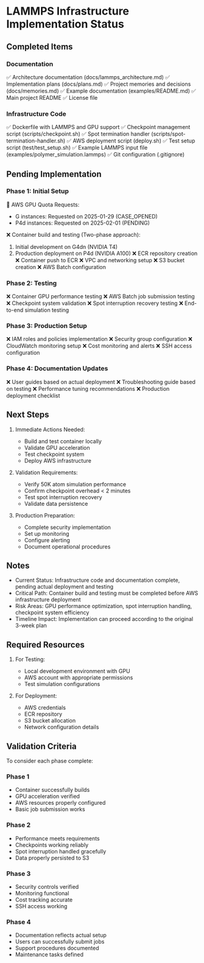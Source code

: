 # LAMMPS Infrastructure Implementation Status

## Completed Items

### Documentation
✅ Architecture documentation (docs/lammps_architecture.md)
✅ Implementation plans (docs/plans.md)
✅ Project memories and decisions (docs/memories.md)
✅ Example documentation (examples/README.md)
✅ Main project README
✅ License file

### Infrastructure Code
✅ Dockerfile with LAMMPS and GPU support
✅ Checkpoint management script (scripts/checkpoint.sh)
✅ Spot termination handler (scripts/spot-termination-handler.sh)
✅ AWS deployment script (deploy.sh)
✅ Test setup script (test/test_setup.sh)
✅ Example LAMMPS input file (examples/polymer_simulation.lammps)
✅ Git configuration (.gitignore)

## Pending Implementation

### Phase 1: Initial Setup
🔄 AWS GPU Quota Requests:
  - G instances: Requested on 2025-01-29 (CASE_OPENED)
  - P4d instances: Requested on 2025-02-01 (PENDING)

❌ Container build and testing (Two-phase approach):
  1. Initial development on G4dn (NVIDIA T4)
  2. Production deployment on P4d (NVIDIA A100)
❌ ECR repository creation
❌ Container push to ECR
❌ VPC and networking setup
❌ S3 bucket creation
❌ AWS Batch configuration

### Phase 2: Testing
❌ Container GPU performance testing
❌ AWS Batch job submission testing
❌ Checkpoint system validation
❌ Spot interruption recovery testing
❌ End-to-end simulation testing

### Phase 3: Production Setup
❌ IAM roles and policies implementation
❌ Security group configuration
❌ CloudWatch monitoring setup
❌ Cost monitoring and alerts
❌ SSH access configuration

### Phase 4: Documentation Updates
❌ User guides based on actual deployment
❌ Troubleshooting guide based on testing
❌ Performance tuning recommendations
❌ Production deployment checklist

## Next Steps

1. Immediate Actions Needed:
   - Build and test container locally
   - Validate GPU acceleration
   - Test checkpoint system
   - Deploy AWS infrastructure

2. Validation Requirements:
   - Verify 50K atom simulation performance
   - Confirm checkpoint overhead < 2 minutes
   - Test spot interruption recovery
   - Validate data persistence

3. Production Preparation:
   - Complete security implementation
   - Set up monitoring
   - Configure alerting
   - Document operational procedures

## Notes

- Current Status: Infrastructure code and documentation complete, pending actual deployment and testing
- Critical Path: Container build and testing must be completed before AWS infrastructure deployment
- Risk Areas: GPU performance optimization, spot interruption handling, checkpoint system efficiency
- Timeline Impact: Implementation can proceed according to the original 3-week plan

## Required Resources

1. For Testing:
   - Local development environment with GPU
   - AWS account with appropriate permissions
   - Test simulation configurations

2. For Deployment:
   - AWS credentials
   - ECR repository
   - S3 bucket allocation
   - Network configuration details

## Validation Criteria

To consider each phase complete:

### Phase 1
- Container successfully builds
- GPU acceleration verified
- AWS resources properly configured
- Basic job submission works

### Phase 2
- Performance meets requirements
- Checkpoints working reliably
- Spot interruption handled gracefully
- Data properly persisted to S3

### Phase 3
- Security controls verified
- Monitoring functional
- Cost tracking accurate
- SSH access working

### Phase 4
- Documentation reflects actual setup
- Users can successfully submit jobs
- Support procedures documented
- Maintenance tasks defined
